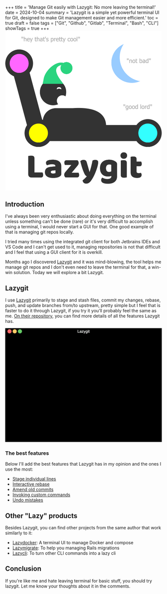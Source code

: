 +++
title = 'Manage Git easily with Lazygit: No more leaving the terminal!'
date = 2024-10-04
summary = 'Lazygit is a simple yet powerful terminal UI for Git, designed to make Git management easier and more efficient.'
toc = true
draft = false
tags = ["Git", "Github", "Gitlab", "Terminal", "Bash", "CLI"]
showTags = true
+++
![Featured image](lazygit.png#small)

## Introduction
I've always been very enthusiastic about doing everything on the terminal unless something can't be done (rare) or it's very difficult to accomplish using a terminal, I would never start a GUI for that. One good example of that is managing git repos locally.

I tried many times using the integrated git client for both Jetbrains IDEs and VS Code and I can't get used to it, managing repositories is not that difficult and I feel that using a GUI client for it is overkill.

Months ago I discovered [Lazygit](https://github.com/jesseduffield/lazygit) and it was mind-blowing, the tool helps me manage git repos and I don't even need to leave the terminal for that, a win-win solution. Today we will explore a bit Lazygit.

## Lazygit
I use [Lazygit](https://github.com/jesseduffield/lazygit) primarily to stage and stash files, commit my changes, rebase, push, and update branches from/to upstream, pretty simple but I feel that is faster to do it through Lazygit, if you try it you’ll probably feel the same as me. [On their repository](https://github.com/jesseduffield/lazygit?tab=readme-ov-file#features), you can find more details of all the features Lazygit has.

![Lazygit example](lazygit-example.gif)

### The best features
Below I'll add the best features that Lazygit has in my opinion and the ones I use the most:

- [Stage individual lines](https://github.com/jesseduffield/lazygit?tab=readme-ov-file#stage-individual-lines)
- [Interactive rebase](https://github.com/jesseduffield/lazygit?tab=readme-ov-file#interactive-rebase)
- [Amend old commits](https://github.com/jesseduffield/lazygit?tab=readme-ov-file#amend-an-old-commit)
- [Invoking custom commands](https://github.com/jesseduffield/lazygit?tab=readme-ov-file#invoke-a-custom-command)
- [Undo mistakes](https://github.com/jesseduffield/lazygit?tab=readme-ov-file#undo)

## Other "Lazy" products
Besides Lazygit, you can find other projects from the same author that work similarly to it:

- [Lazydocker](https://github.com/jesseduffield/lazydocker): A terminal UI to manage Docker and compose
- [Lazymigrate](https://github.com/jesseduffield/lazy_migrate): To help you managing Rails migrations
- [Lazycli](https://github.com/jesseduffield/lazycli): To turn other CLI commands into a lazy cli

## Conclusion
If you're like me and hate leaving terminal for basic stuff, you should try lazygit. Let me know your thoughts about it in the comments.